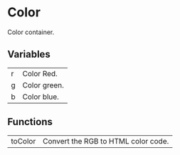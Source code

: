 # Color

Color container.


## Variables

<table>
  <tr>
    <td>r</td>
    <td>Color Red.</td>
  </tr>
  <tr>
    <td>g</td>
    <td>Color green.</td>
  </tr>
  <tr>
    <td>b</td>
    <td>Color blue.</td>
  </tr>
</table>


## Functions

<table>
  <tr>
    <td>toColor</td>
    <td>Convert the RGB to HTML color code.</td>
  </tr>
</table>
